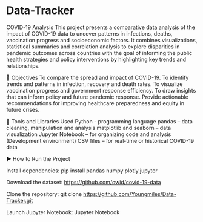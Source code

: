 # Data-Tracker

COVID-19 Analysis
This project presents a comparative data analysis of the impact of COVID-19 data to uncover patterns in infections, deaths, vaccination progress and socioeconomic factors.
It combines visualizations, statistical summaries and correlation analysis to explore disparities in pandemic outcomes across countries with the goal of informing the public health strategies and policy interventions by highlighting key trends and relationships.

🎯 Objectives
To compare the spread and impact of COVID-19.
To identify trends and patterns in infection, recovery and death rates.
To visualize vaccination progress and government response efficiency.
To draw insights that can inform policy and future pandemic response.
Provide actionable recommendations for improving healthcare preparedness and equity in future crises.

🧰 Tools and Libraries Used
Python -  programming language
pandas – data cleaning, manipulation and analysis
matplotlib and seaborn – data visualization
Jupyter Notebook – for organizing code and analysis (Development environment)
CSV files – for real-time or historical COVID-19 data 


▶️ How to Run the Project

Install dependencies:
pip install pandas numpy plotly jupyter

Download the dataset: 
https://github.com/owid/covid-19-data

Clone the repository:
git clone https://github.com/Youngmiles/Data-Tracker.git

Launch Jupyter Notebook:
Jupyter Notebook